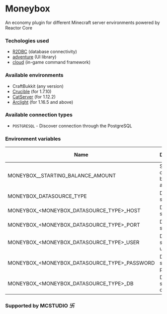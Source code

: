 # Moneybox
An economy plugin for different Minecraft server environments powered by Reactor Core

### Techologies used

- [R2DBC](https://github.com/r2dbc/r2dbc-pool) (database connectivity)
- [adventure](https://github.com/KyoriPowered/adventure) (UI library)
- [cloud](https://github.com/Incendo/cloud) (in-game command framework)

### Available environments

- CraftBukkit (any version)
- [Crucible](https://github.com/CrucibleMC/Crucible/releases) (for 1.7.10)
- [CatServer](https://github.com/Luohuayu/CatServer) (for 1.12.2)
- [Arclight](https://github.com/IzzelAliz/Arclight/releases) (for 1.16.5 and above)

### Available connection types

- `POSTGRESQL` - Discover connection through the PostgreSQL

### Environment variables

| Name                                           | Description                      | Default value          |  
| ---------------------------------------------- | -------------------------------  | ---------------------- |  
| MONEYBOX__STARTING_BALANCE_AMOUNT              | Set a default balance amount     | 0                      |
| MONEYBOX_DATASOURCE_TYPE                       | Data source type                 | POSTGRES               |
| MONEYBOX_<MONEYBOX_DATASOURCE_TYPE>_HOST       | Data source host                 | 127.0.0.1              |  
| MONEYBOX_<MONEYBOX_DATASOURCE_TYPE>_PORT       | Data source port                 | 5432                   |  
| MONEYBOX_<MONEYBOX_DATASOURCE_TYPE>_USER       | Data source username             | root                   |  
| MONEYBOX_<MONEYBOX_DATASOURCE_TYPE>_PASSWORD   | Data source password             | root                   |  
| MONEYBOX_<MONEYBOX_DATASOURCE_TYPE>_DB         | Data source database             | database               |

### Supported by MCSTUDIO _卐_